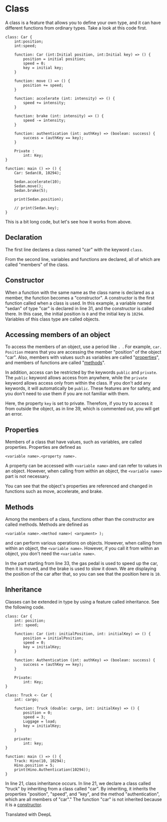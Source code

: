 # Class

A class is a feature that allows you to define your own type, and it can have different functions from ordinary types. Take a look at this code first.

```
class: Car {
	int:position;
	int:speed;

	function: Car (int:Initial position, int:Initial key) => () {
		position = initial position;
		speed = 0;
		key = initial key;
	}

	function: move () => () {
		position += speed;
	}

	function: accelerate (int: intensity) => () {
		speed += intensity;
	}

	function: brake (int: intensity) => () {
		speed -= intensity;
	}

	function: authentication (int: authKey) => (boolean: success) {
		success = (authKey == key);
	}

	Private :
		int: Key;
}

function: main () => () {
	Car: Sedan(0, 10294);

	Sedan.accelerate(10);
	Sedan.move();
	Sedan.brake(5);

	print(Sedan.position);

	// print(Sedan.key);
}
```

This is a bit long code, but let's see how it works from above.

## Declaration

The first line declares a class named "car" with the keyword `class`.

From the second line, variables and functions are declared, all of which are called "members" of the class.

## Constructor

When a function with the same name as the class name is declared as a member, the function becomes a "constructor". A constructor is the first function called when a class is used. In this example, a variable named "sedan" of type "car" is declared in line 31, and the constructor is called there. In this case, the initial position is `0` and the initial key is `10294`. Variables of this class type are called objects.

## Accessing members of an object

To access the members of an object, use a period like `. `. For example, `car. Position` means that you are accessing the member "position" of the object "car". Also, members with values such as variables are called "[properties](#Properties)", and members of functions are called "[methods](#Methods)".

In addition, access can be restricted by the keywords `public` and `private`. The `public` keyword allows access from anywhere, while the `private` keyword allows access only from within the class. If you don't add any keywords, it will automatically be `public`. These features are for safety, and you don't need to use them if you are not familiar with them.

Here, the property `key` is set to private. Therefore, if you try to access it from outside the object, as in line 39, which is commented out, you will get an error.

## Properties

Members of a class that have values, such as variables, are called properties. Properties are defined as

```
<variable name>.<property name>.
```
A property can be accessed with `<variable name>` and can refer to values in an object. However, when calling from within an object, the `<variable name>` part is not necessary.

You can see that the object's properties are referenced and changed in functions such as move, accelerate, and brake.

## Methods

Among the members of a class, functions other than the constructor are called methods. Methods are defined as

```
<variable name>.<method name>( <argument> );
```

and can perform various operations on objects. However, when calling from within an object, the `<variable name>`. However, if you call it from within an object, you don't need the `<variable name>`.

In the part starting from line 33, the gas pedal is used to speed up the car, then it is moved, and the brake is used to slow it down. We are displaying the position of the car after that, so you can see that the position here is `10`.

## Inheritance

Classes can be extended in type by using a feature called inheritance. See the following code.

```
class: Car {
	int: position;
	int: speed;

	function: Car (int: initialPosition, int: initialKey) => () {
		position = initialPosition;
		speed = 0;
		key = initialKey;
	}

	function: Authentication (int: authKey) => (boolean: success) {
		success = (authKey == key);
	}

	Private:
		int: Key;
}

class: Truck <- Car {
	int: cargo;

	function: Truck (double: cargo, int: initialKey) => () {
		position = 0;
		speed = 3;
		Luggage = load;
		key = initialKey;
	}

	private:
		int: key;
}

function: main () => () {
	Track: Hino(10, 10294);
	Hino.position = 5;
	print(Hino.Authentication(10294));
}
```

In line 21, class inheritance occurs. In line 21, we declare a class called "truck" by inheriting from a class called "car". By inheriting, it inherits the properties "position", "speed", and "key", and the method "authentication", which are all members of "car"." The function "car" is not inherited because it is a [constructor](#Constructor).

Translated with DeepL